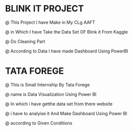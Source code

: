  # BLINK IT PROJECT
@ This Project I have Make in My CLg AAFT 

@ in Which I have Take the Data Set OF Blink it From Kaggle

@ Do Cleaning Part

@ According to Data I have made Dashboard Using PowerBI

# TATA FOREGE 
@ This is Small Internship By Tata Forege

@ name  is Data Visualization Using Power BI

@ In which i have getthe data set from there website

@ i have to analyise it And Make Dashboard Using Power BI

@ according to Given Conditions
